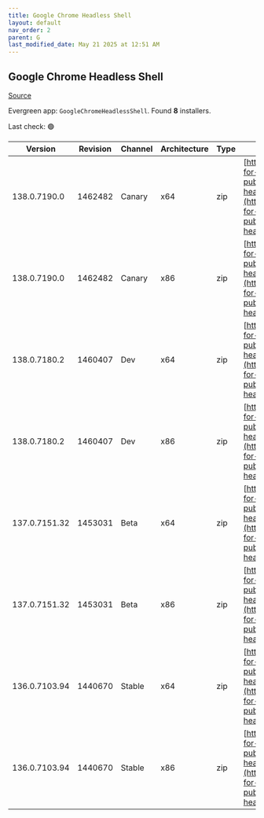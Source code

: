 ```yaml
---
title: Google Chrome Headless Shell
layout: default
nav_order: 2
parent: G
last_modified_date: May 21 2025 at 12:51 AM
---
```


## Google Chrome Headless Shell

[Source](https://googlechromelabs.github.io/chrome-for-testing/)

Evergreen app: `GoogleChromeHeadlessShell`. Found **8** installers.

Last check: 🟢

| Version       | Revision | Channel | Architecture | Type | URI                                                                                                                                                                                                                          |
| ------------- | -------- | ------- | ------------ | ---- | ---------------------------------------------------------------------------------------------------------------------------------------------------------------------------------------------------------------------------- |
| 138.0.7190.0  | 1462482  | Canary  | x64          | zip  | [https://storage.googleapis.com/chrome-for-testing-public/138.0.7190.0/win64/chrome-headless-shell-win64.zip](https://storage.googleapis.com/chrome-for-testing-public/138.0.7190.0/win64/chrome-headless-shell-win64.zip)   |
| 138.0.7190.0  | 1462482  | Canary  | x86          | zip  | [https://storage.googleapis.com/chrome-for-testing-public/138.0.7190.0/win32/chrome-headless-shell-win32.zip](https://storage.googleapis.com/chrome-for-testing-public/138.0.7190.0/win32/chrome-headless-shell-win32.zip)   |
| 138.0.7180.2  | 1460407  | Dev     | x64          | zip  | [https://storage.googleapis.com/chrome-for-testing-public/138.0.7180.2/win64/chrome-headless-shell-win64.zip](https://storage.googleapis.com/chrome-for-testing-public/138.0.7180.2/win64/chrome-headless-shell-win64.zip)   |
| 138.0.7180.2  | 1460407  | Dev     | x86          | zip  | [https://storage.googleapis.com/chrome-for-testing-public/138.0.7180.2/win32/chrome-headless-shell-win32.zip](https://storage.googleapis.com/chrome-for-testing-public/138.0.7180.2/win32/chrome-headless-shell-win32.zip)   |
| 137.0.7151.32 | 1453031  | Beta    | x64          | zip  | [https://storage.googleapis.com/chrome-for-testing-public/137.0.7151.32/win64/chrome-headless-shell-win64.zip](https://storage.googleapis.com/chrome-for-testing-public/137.0.7151.32/win64/chrome-headless-shell-win64.zip) |
| 137.0.7151.32 | 1453031  | Beta    | x86          | zip  | [https://storage.googleapis.com/chrome-for-testing-public/137.0.7151.32/win32/chrome-headless-shell-win32.zip](https://storage.googleapis.com/chrome-for-testing-public/137.0.7151.32/win32/chrome-headless-shell-win32.zip) |
| 136.0.7103.94 | 1440670  | Stable  | x64          | zip  | [https://storage.googleapis.com/chrome-for-testing-public/136.0.7103.94/win64/chrome-headless-shell-win64.zip](https://storage.googleapis.com/chrome-for-testing-public/136.0.7103.94/win64/chrome-headless-shell-win64.zip) |
| 136.0.7103.94 | 1440670  | Stable  | x86          | zip  | [https://storage.googleapis.com/chrome-for-testing-public/136.0.7103.94/win32/chrome-headless-shell-win32.zip](https://storage.googleapis.com/chrome-for-testing-public/136.0.7103.94/win32/chrome-headless-shell-win32.zip) |
